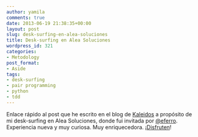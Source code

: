 ```yaml
---
author: yamila
comments: true
date: 2013-06-19 21:38:35+00:00
layout: post
slug: desk-surfing-en-alea-soluciones
title: Desk-surfing en Alea Soluciones
wordpress_id: 321
categories:
- Metodology
post_format:
- Aside
tags:
- desk-surfing
- pair programming
- python
- tdd
---
```


Enlace rápido al post que he escrito en el blog de [Kaleidos](http://kaleidos.net) a propósito de mi desk-surfing en Alea Soluciones, donde fui invitada por [@eferro](http://twitter.com/eferro). Experiencia nueva y muy curiosa. Muy enriquecedora. ¡[Disfruten](http://kaleidos.net/blog/desk-surfing-en-alea-soluciones/)!

